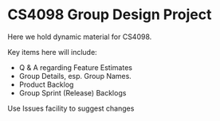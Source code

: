 # CS4098 Group Design Project

Here we hold dynamic material for CS4098.

Key items here will include:

* Q & A regarding Feature Estimates
* Group Details, esp. Group Names.
* Product Backlog
* Group Sprint (Release) Backlogs

Use Issues facility to suggest changes